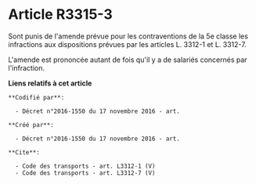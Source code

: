 # Article R3315-3

Sont punis de l'amende prévue pour les contraventions de la 5e classe les infractions aux dispositions prévues par les
articles L. 3312-1 et L. 3312-7. 

L'amende est prononcée autant de fois qu'il y a de salariés concernés par l'infraction.

**Liens relatifs à cet article**

	**Codifié par**:

	  - Décret n°2016-1550 du 17 novembre 2016 - art.

	**Créé par**:

	  - Décret n°2016-1550 du 17 novembre 2016 - art.

	**Cite**:

	  - Code des transports - art. L3312-1 (V)
	  - Code des transports - art. L3312-7 (V)

